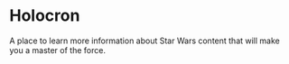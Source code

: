 # Holocron
A place to learn more information about Star Wars content that will make you a master of the force.
